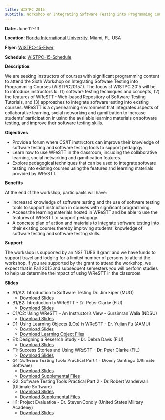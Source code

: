 ```yaml
---
title: WISTPC 2015
subtitle: Workshop on Integrating Software Testing into Programming Courses
---
```


**Date**: June 12-13

**Location**: <a href="https://www.fiu.edu" target="_blank" rel="noreferrer noopener">Florida International University</a>, Miami, FL, USA

**Flyer**: [WISTPC-15-Flyer](./wistpc-2015/files/WISTPC-15-Flyer.pdf)

**Schedule**: [WISTPC-15-Schedule](./wistpc-2015/files/Tentative-Workshop-Schedule-060415.pdf)

**Description**:

We are seeking instructors of courses with significant programming content to attend the Sixth Workshop on Integrating Software Testing into Programming Courses (WISTPC2015:1). The focus of WISTPC 2015 will be to introduce instructors to: (1) software testing techniques and concepts, (2) the features of WReSTT - Web-based Repository of Software Testing Tutorials, and (3) approaches to integrate software testing into existing courses. WReSTT is a cyberlearning environment that integrates aspects of collaborative learning, social networking and gamification to increase students' participation in using the available learning materials on software testing, and improve their software testing skills.

**Objectives**:

- Provide a forum where CS/IT instructors can improve their knowledge of software testing and software testing tools to support pedagogy.
- Learn how to use WReSTT in the classroom, including the collaborative learning, social networking and gamification features.
- Explore pedagogical techniques that can be used to integrate software testing into existing courses using the features and learning materials provided by WReSTT.

**Benefits**

At the end of the workshop, participants will have:

- Increased knowledge of software testing and the use of software testing tools to support instruction in courses with significant programming.
- Access the learning materials hosted in WReSTT and be able to use the features of WReSTT to support pedagogy.
- A concrete plan of action and materials to integrate software testing into their existing courses thereby improving students’ knowledge of software testing and software testing skills.

**Support**:

The workshop is supported by an NSF TUES II grant and we have funds to support travel and lodging for a limited number of persons to attend the workshop. If you are supported by the grant to attend the workshop, we expect that in Fall 2015 and subsequent semesters you will perform studies to help us determine the impact of using WReSTT in the classroom.

**Slides**

- A1/A2: Introduction to Software Testing Dr. Jim Kiper (MUO)
  - [Download Slides](./wistpc-2015/files/IntroToTesting-June2015-withQuestions.pptx)
- B1/B2: Introduction to WReSTT - Dr. Peter Clarke (FIU)
  - [Download Slides](./wistpc-2015/files/PeterClarke-Intro-WISTPC2015-WReSTT-Intro.pptx)
- C1/C2: Using WReSTT – An Instructor’s View - Gursimran Walia (NDSU)
  - [Download Slides](./wistpc-2015/files/WReSTT-Instructor-View.pptx)
- D1: Using Learning Objects (LOs) in WReSTT - Dr. Yujian Fu (AAMU)
  - [Download Slides](./wistpc-2015/files/Using-LO.pptx)
  - [Download Learning Object Files](./wistpc-2015/files/LO.zip)
- E1: Designing a Research Study - Dr. Debra Davis (FIU)
  - [Download Slides](./wistpc-2015/files/Designing-a-Research-Study.pptx)
- F1: Success Stories and Using WReSTT - Dr. Peter Clarke (FIU)
  - [Download Slides](./wistpc-2015/files/PeterClarke-Intro-WISTPC2015-Studies-Stories.pptx)
- G1: Software Testing Tools Practical Part 1 - Dionny Santiago (Ultimate Software)
  - [Download Slides](./wistpc-2015/files/WISTPC-15-Testing-Tools.ppt)
  - [Download Supplemental Files](./wistpc-2015/files/mortgagecalc.zip)
- G2: Software Testing Tools Practical Part 2 - Dr. Robert Vanderwall (Ultimate Software)
  - [Download Slides](./wistpc-2015/files/WISTPC-15-TDD.ppt)
  - [Download Supplemental Files](./wistpc-2015/files/TDD.zip)
- H1: Project Evaluation - Dr. Steven Condly (United States Military Academy)
  - [Download Slides](./wistpc-2015/files/Designing-a-Research-Study.pptx)
